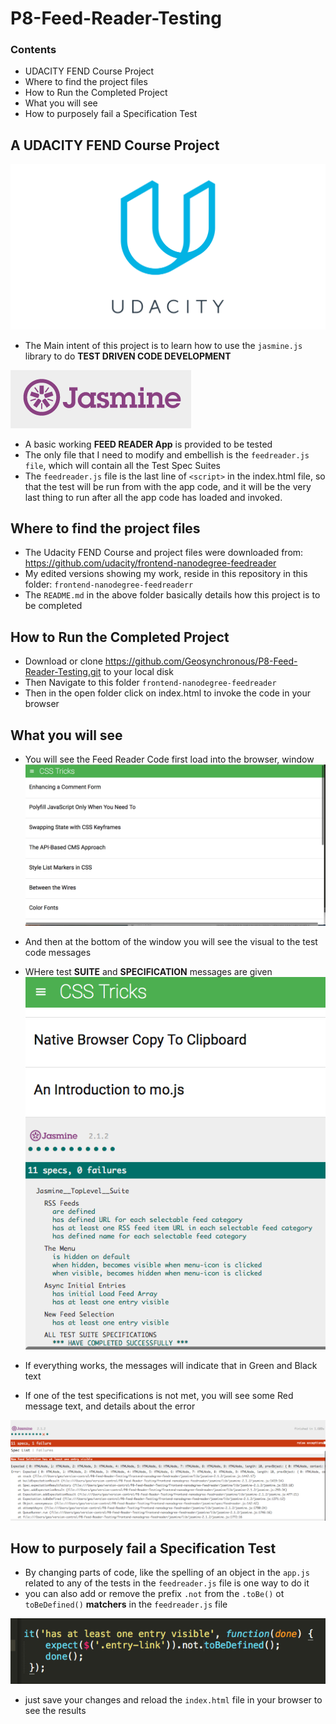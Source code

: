 # P8-Feed-Reader-Testing

### Contents
- UDACITY FEND Course Project
- Where to find the project files
- How to Run the Completed Project
- What you will see
- How to purposely fail a Specification Test

## A UDACITY FEND Course Project

![Udacity Logo](https://github.com/Geosynchronous/P8-Feed-Reader-Testing/blob/master/DocImages/udacity_share-46db4b8faf075a5af5a1070a7fa0ad3639783609ff45f447e4ea467fe3aa9d32.png)

- The Main intent of this project is to learn how to use the `jasmine.js` library to do **TEST DRIVEN CODE DEVELOPMENT**

![JasmneLibrary Logo](https://github.com/Geosynchronous/P8-Feed-Reader-Testing/blob/master/DocImages/Screen%20Shot%202016-11-23%20at%203.32.27%20PM.png)

- A basic working **FEED READER App** is provided to be tested
- The only file that I need to modify and embellish is the `feedreader.js file`, which will contain all the Test Spec Suites
- The `feedreader.js` file is the last line of `<script>` in the index.html file, so that the test will be run from with the app code, and it will be the very last thing to run after all the app code has loaded and invoked.

## Where to find the project files
- The Udacity FEND Course and project files were downloaded from: https://github.com/udacity/frontend-nanodegree-feedreader
- My edited versions showing my work, reside in this repository in this folder: `frontend-nanodegree-feedreaderr`
- The `README.md` in the above folder basically details how this project is to be completed

## How to Run the Completed Project
- Download or clone https://github.com/Geosynchronous/P8-Feed-Reader-Testing.git to your local disk
- Then Navigate to this folder `frontend-nanodegree-feedreader`
- Then in the open folder click on index.html to invoke the code in your browser

## What you will see
- You will see the Feed Reader Code first load into the browser, window
![Feedreader Screenshot](https://github.com/Geosynchronous/P8-Feed-Reader-Testing/blob/master/DocImages/Screen%20Shot%202016-11-23%20at%203.13.03%20PM.png)

- And then at the bottom of the window you will see the visual to the test code messages
- WHere test **SUITE** and **SPECIFICATION** messages are given
![Jasmine Test Suite Screenshot](https://github.com/Geosynchronous/P8-Feed-Reader-Testing/blob/master/DocImages/Screen%20Shot%202016-11-23%20at%203.13.42%20PM.png)

- If everything works, the messages will indicate that in Green and Black text
- If one of the test specifications is not met, you will see some Red message text, and details about the error

![Screenshjot Test Failure](https://github.com/Geosynchronous/P8-Feed-Reader-Testing/blob/master/DocImages/Screen%20Shot%202016-11-23%20at%203.51.12%20PM.png)


## How to purposely fail a Specification Test
- By changing parts of code, like the spelling of an object in the `app.js` related to any of the tests in the `feedreader.js` file is one way to do it
- you can also add or remove the prefix `.not` from the `.toBe()` ot `toBeDefined()` **matchers** in the `feedreader.js` file

![Screenshot Code Change](https://github.com/Geosynchronous/P8-Feed-Reader-Testing/blob/master/DocImages/Screen%20Shot%202016-11-23%20at%203.50.45%20PM.png)

- just save your changes and reload the `index.html` file in your browser to see the results
